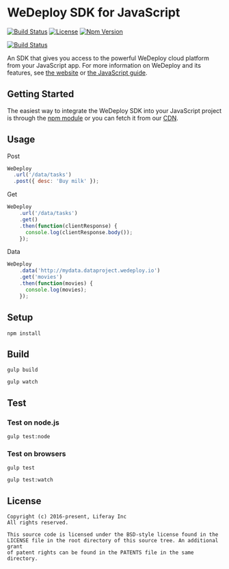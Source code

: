 # WeDeploy SDK for JavaScript
[![Build Status][build-status-svg]][build-status-link]
[![License][license-svg]][license-link]
[![Npm Version][npm-svg]][npm-link]

[![Build Status](https://saucelabs.com/browser-matrix/ivansantos.svg)](https://saucelabs.com/beta/builds/8a24c731fc704e2c835033bcbc2faa2e)

An SDK that gives you access to the powerful WeDeploy cloud platform from your JavaScript app. For more information on WeDeploy and its features, see [the website](https://wedeploy.com) or [the JavaScript guide](https://wedeploy.com/docs).

## Getting Started

The easiest way to integrate the WeDeploy SDK into your JavaScript project is through the [npm module](https://npmjs.org/wedeploy) or you can fetch it from our [CDN](http://cdn.wedeploy.com/api/latest/wedeploy.js).

## Usage

Post

```javascript
WeDeploy
  .url('/data/tasks')
  .post({ desc: 'Buy milk' });
```

Get

```javascript
WeDeploy
	.url('/data/tasks')
	.get()
	.then(function(clientResponse) {
	  console.log(clientResponse.body());
	});
```

Data

```javascript
WeDeploy
	.data('http://mydata.dataproject.wedeploy.io')
	.get('movies')
	.then(function(movies) {
	  console.log(movies);
	});
```

## Setup

```
npm install
```

## Build

```
gulp build
```

```
gulp watch
```

## Test

### Test on node.js

```
gulp test:node
```


### Test on browsers

```
gulp test
```

```
gulp test:watch
```

## License

```
Copyright (c) 2016-present, Liferay Inc
All rights reserved.

This source code is licensed under the BSD-style license found in the
LICENSE file in the root directory of this source tree. An additional grant 
of patent rights can be found in the PATENTS file in the same directory.
```


[build-status-svg]: https://travis-ci.com/wedeploy/api-js.svg?token=a51FNuiJPYZtHhup9q1V&branch=master
[build-status-link]: https://travis-ci.com/wedeploy/api-js

[license-svg]: https://img.shields.io/badge/license-BSD-lightgrey.svg
[license-link]: https://github.com/wedeploy/api-js/blob/master/LICENSE.md

[npm-svg]: https://img.shields.io/npm/v/wedeploy.svg
[npm-link]: https://npmjs.org/wedeploy

